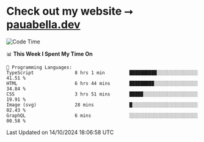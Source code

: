 # Check out my website ⭢ [pauabella.dev](https://pauabella.dev)

<!--START_SECTION:waka-->
![Code Time](http://img.shields.io/badge/Code%20Time-3%2C794%20hrs%2044%20mins-blue)

📊 **This Week I Spent My Time On** 

```text
💬 Programming Languages: 
TypeScript               8 hrs 1 min         ██████████░░░░░░░░░░░░░░░   41.51 % 
HTML                     6 hrs 44 mins       █████████░░░░░░░░░░░░░░░░   34.84 % 
CSS                      3 hrs 51 mins       █████░░░░░░░░░░░░░░░░░░░░   19.91 % 
Image (svg)              28 mins             █░░░░░░░░░░░░░░░░░░░░░░░░   02.43 % 
GraphQL                  6 mins              ░░░░░░░░░░░░░░░░░░░░░░░░░   00.58 % 
```


 Last Updated on 14/10/2024 18:06:58 UTC
<!--END_SECTION:waka-->
